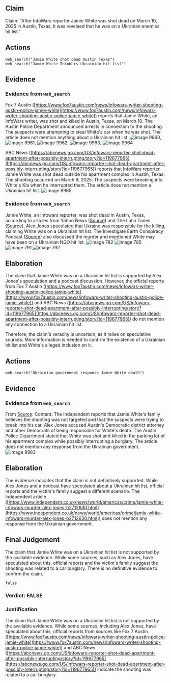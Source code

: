 ## Claim
Claim: "After InfoWars reporter Jamie White was shot dead on March 10, 2025 in Austin, Texas, it was revelaed that he was on a Ukranian enemies hit list."

## Actions
```
web_search("Jamie White shot dead Austin Texas")
web_search("Jamie White InfoWars Ukrainian hit list")
```

## Evidence
### Evidence from `web_search`
Fox 7 Austin ([https://www.fox7austin.com/news/infowars-writer-shooting-austin-police-jamie-white](https://www.fox7austin.com/news/infowars-writer-shooting-austin-police-jamie-white)) reports that Jamie White, an InfoWars writer, was shot and killed in Austin, Texas, on March 10. The Austin Police Department announced arrests in connection to the shooting. The suspects were attempting to steal White's car when he was shot. The article does not mention anything about a Ukrainian hit list. ![image 9960](media/2025-08-30_22-47-1756594047-130862.jpg), ![image 9961](media/2025-08-30_22-47-1756594047-675550.jpg), ![image 9962](media/2025-08-30_22-47-1756594048-153697.jpg), ![image 9963](media/2025-08-30_22-47-1756594048-413236.jpg), ![image 9964](media/2025-08-30_22-47-1756594048-703780.jpg)

ABC News ([https://abcnews.go.com/US/infowars-reporter-shot-dead-apartment-after-possibly-interrupting/story?id=119677965](https://abcnews.go.com/US/infowars-reporter-shot-dead-apartment-after-possibly-interrupting/story?id=119677965)) reports that InfoWars reporter Jamie White was shot dead outside his apartment complex in Austin, Texas. The shooting occurred on March 9, 2025. The suspects were breaking into White's Kia when he interrupted them. The article does not mention a Ukrainian hit list. ![image 9965](media/2025-08-30_22-47-1756594056-256428.jpg)


### Evidence from `web_search`
Jamie White, an Infowars reporter, was shot dead in Austin, Texas, according to articles from Yahoo News ([Source](https://www.yahoo.com/news/alex-jones-blames-globalists-infowars-182655321.html)) and The Latin Times ([Source](https://www.latintimes.com/infowars-reporter-assassinated-ukraine-outside-his-home-conspiracy-theorists-claim-578436)). Alex Jones speculated that Ukraine was responsible for the killing, claiming White was on a Ukrainian hit list. The Investigate Earth Conspiracy Podcast ([Source](https://open.spotify.com/episode/68lCuEsLtFn17oEIQBQGEk)) also discussed the murder and mentioned White may have been on a Ukrainian NGO hit list. ![image 782](media/2025-08-06_17-59-1754503177-996984.jpg) ![image 785](media/2025-08-06_17-59-1754503188-956198.jpg) ![image 791](media/2025-08-06_17-59-1754503192-610125.jpg) ![image 792](media/2025-08-06_17-59-1754503192-751914.jpg)


## Elaboration
The claim that Jamie White was on a Ukrainian hit list is supported by Alex Jones's speculation and a podcast discussion. However, the official reports from Fox 7 Austin ([https://www.fox7austin.com/news/infowars-writer-shooting-austin-police-jamie-white](https://www.fox7austin.com/news/infowars-writer-shooting-austin-police-jamie-white)) and ABC News ([https://abcnews.go.com/US/infowars-reporter-shot-dead-apartment-after-possibly-interrupting/story?id=119677965](https://abcnews.go.com/US/infowars-reporter-shot-dead-apartment-after-possibly-interrupting/story?id=119677965)) do not mention any connection to a Ukrainian hit list.

Therefore, the claim's veracity is uncertain, as it relies on speculative sources. More information is needed to confirm the existence of a Ukrainian hit list and White's alleged inclusion on it.


## Actions
```
web_search("Ukrainian government response Jamie White death")
```

## Evidence
### Evidence from `web_search`
From [Source](https://www.independent.co.uk/news/world/americas/crime/jamie-white-infowars-murder-alex-jones-b2712630.html): 
Content: The Independent reports that Jamie White's family believes the shooting was not targeted and that the suspects were trying to break into his car. Alex Jones accused Austin's Democratic district attorney and other Democrats of being responsible for White's death. The Austin Police Department stated that White was shot and killed in the parking lot of his apartment complex while possibly interrupting a burglary. The article does not mention any response from the Ukrainian government. ![image 9983](media/2025-08-30_22-48-1756594099-333265.jpg)


## Elaboration
The evidence indicates that the claim is not definitively supported. While Alex Jones and a podcast have speculated about a Ukrainian hit list, official reports and the victim's family suggest a different scenario. The Independent article ([https://www.independent.co.uk/news/world/americas/crime/jamie-white-infowars-murder-alex-jones-b2712630.html](https://www.independent.co.uk/news/world/americas/crime/jamie-white-infowars-murder-alex-jones-b2712630.html)) does not mention any response from the Ukrainian government.


## Final Judgement
The claim that Jamie White was on a Ukrainian hit list is not supported by the available evidence. While some sources, such as Alex Jones, have speculated about this, official reports and the victim's family suggest the shooting was related to a car burglary. There is no definitive evidence to confirm the claim.

`false`


### Verdict: FALSE

### Justification
The claim that Jamie White was on a Ukrainian hit list is not supported by the available evidence. While some sources, including Alex Jones, have speculated about this, official reports from sources like Fox 7 Austin ([https://www.fox7austin.com/news/infowars-writer-shooting-austin-police-jamie-white](https://www.fox7austin.com/news/infowars-writer-shooting-austin-police-jamie-white)) and ABC News ([https://abcnews.go.com/US/infowars-reporter-shot-dead-apartment-after-possibly-interrupting/story?id=119677965](https://abcnews.go.com/US/infowars-reporter-shot-dead-apartment-after-possibly-interrupting/story?id=119677965)) indicate the shooting was related to a car burglary.

